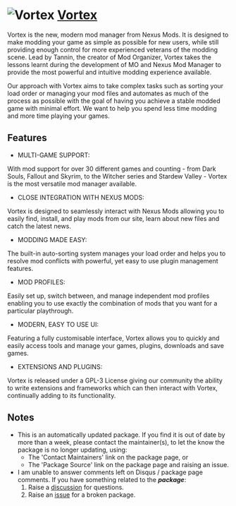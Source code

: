 # ![Vortex](https://cdn.jsdelivr.net/gh/pauby/ChocoPackages@78dcbd1/icons/vortex.png "Vortex Logo") [Vortex](https://chocolatey.org/packages/vortex)

Vortex is the new, modern mod manager from Nexus Mods. It is designed to make modding your game as simple as possible for new users, while still providing enough control for more experienced veterans of the modding scene. Lead by Tannin, the creator of Mod Organizer, Vortex takes the lessons learnt during the development of MO and Nexus Mod Manager to provide the most powerful and intuitive modding experience available.

Our approach with Vortex aims to take complex tasks such as sorting your load order or managing your mod files and automates as much of the process as possible with the goal of having you achieve a stable modded game with minimal effort. We want to help you spend less time modding and more time playing your games.

## Features

- MULTI-GAME SUPPORT:

With mod support for over 30 different games and counting - from Dark Souls, Fallout and Skyrim, to the Witcher series and Stardew Valley - Vortex is the most versatile mod manager available.

- CLOSE INTEGRATION WITH NEXUS MODS:

Vortex is designed to seamlessly interact with Nexus Mods allowing you to easily find, install, and play mods from our site, learn about new files and catch the latest news.

- MODDING MADE EASY:

The built-in auto-sorting system manages your load order and helps you to resolve mod conflicts with powerful, yet easy to use plugin management features.

- MOD PROFILES:

Easily set up, switch between, and manage independent mod profiles enabling you to use exactly the combination of mods that you want for a particular playthrough.

- MODERN, EASY TO USE UI:

Featuring a fully customisable interface, Vortex allows you to quickly and easily access tools and manage your games, plugins, downloads and save games.

- EXTENSIONS AND PLUGINS:

Vortex is released under a GPL-3 License giving our community the ability to write extensions and frameworks which can then interact with Vortex, continually adding to its functionality.

## Notes

- This is an automatically updated package. If you find it is out of date by more than a week, please contact the maintainer(s), to let the know the package is no longer updating, using:
    - The 'Contact Maintainers' link on the package page, or
    - The 'Package Source' link on the package page and raising an issue.
- I am unable to answer comments left on Disqus / package page comments. If you have something related to the **_package_**:
  1. Raise a [discussion](https://github.com/pauby/chocopackages/discussions) for questions.
  2. Raise an [issue](https://github.com/pauby/chocopackages/issue) for a broken package.
